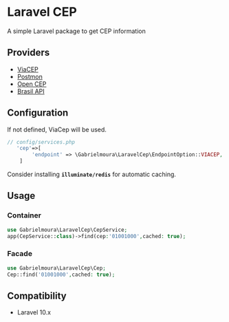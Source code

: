 # Laravel CEP

A simple Laravel package to get CEP information

## Providers

- [ViaCEP](https://viacep.com.br/)
- [Postmon](https://postmon.com.br/)
- [Open CEP](https://opencep.com/)
- [Brasil API](https://brasilapi.com.br/)

## Configuration

If not defined, ViaCep will be used.

```php
// config/services.php
   'cep'=>[
        'endpoint' => \Gabrielmoura\LaravelCep\EndpointOption::VIACEP,
    ]
```

Consider installing **`illuminate/redis`** for automatic caching.

## Usage

### Container

```php
use Gabrielmoura\LaravelCep\CepService;
app(CepService::class)->find(cep:'01001000',cached: true);
```

### Facade

```php
use Gabrielmoura\LaravelCep\Cep;
Cep::find('01001000',cached: true);
```

## Compatibility

- Laravel 10.x
